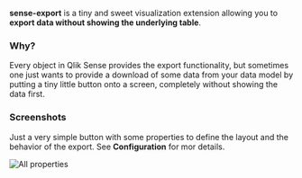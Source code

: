 **sense-export** is a tiny and sweet visualization extension allowing you to **export data without showing the underlying table**. 

### Why?
Every object in Qlik Sense provides the export functionality, but sometimes one just wants to provide a download of some data from your data model by putting a tiny little button onto a screen, completely without showing the data first.

### Screenshots

Just a very simple button with some properties to define the layout and the behavior of the export.
See **Configuration** for mor details.

![All properties]({%=verb.baseImgUrl%}docs/images/all-props.png)
